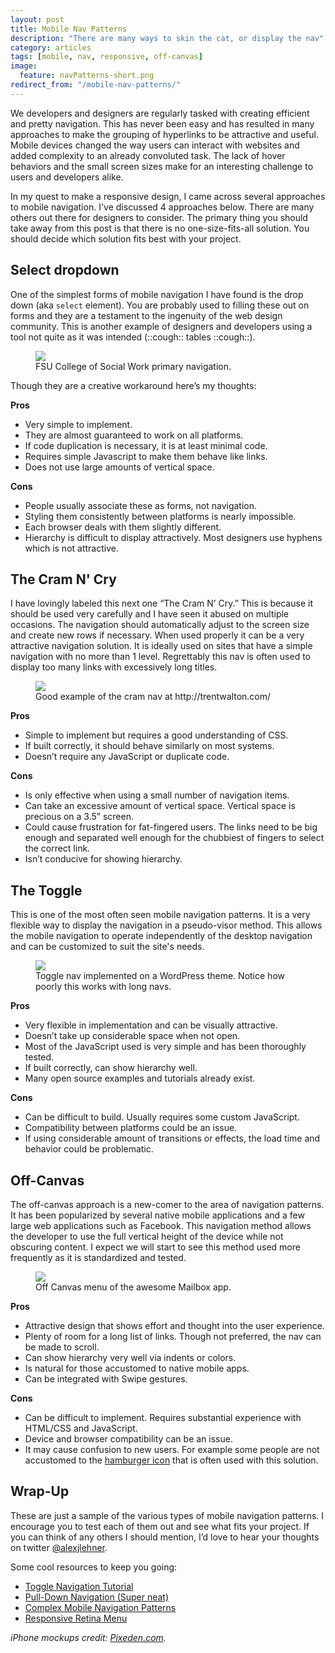 ```yaml
---
layout: post
title: Mobile Nav Patterns
description: "There are many ways to skin the cat, or display the nav"
category: articles
tags: [mobile, nav, responsive, off-canvas]
image:
  feature: navPatterns-short.png
redirect_from: "/mobile-nav-patterns/"
---
```

We developers and designers are regularly tasked with creating efficient and pretty navigation. This has never been easy and has resulted in many approaches to make the grouping of hyperlinks to be attractive and useful. Mobile devices changed the way users can interact with websites and added complexity to an already convoluted task. The lack of hover behaviors and the small screen sizes make for an interesting challenge to users and developers alike.

In my quest to make a responsive design, I came across several approaches to mobile navigation. I've discussed 4 approaches below. There are many others out there for designers to consider. The primary thing you should take away from this post is that there is no one-size-fits-all solution. You should decide which solution fits best with your project.

## Select dropdown

One of the simplest forms of mobile navigation I have found is the drop down (aka `select` element). You are probably used to filling these out on forms and they are a testament to the ingenuity of the web design community. This is another example of designers and developers using a tool not quite as it was intended (::cough:: tables ::cough::).

<figure>
	<a href="{{ site.url }}/images/navPatterns-select-big.png"><img src="{{ site.url }}/images/navPatterns-select-small.png"></a>
	<figcaption>FSU College of Social Work primary navigation.</figcaption>
</figure>

Though they are a creative workaround here’s my thoughts:

**Pros**

* Very simple to implement.
* They are almost guaranteed to work on all platforms.
* If code duplication is necessary, it is at least minimal code.
* Requires simple Javascript to make them behave like links.
* Does not use large amounts of vertical space.  

**Cons**

* People usually associate these as forms, not navigation.
* Styling them consistently between platforms is nearly impossible.
* Each browser deals with them slightly different.
* Hierarchy is difficult to display attractively. Most designers use hyphens which is not attractive.

## The Cram N' Cry

I have lovingly labeled this next one “The Cram N’ Cry.” This is because it should be used very carefully and I have seen it abused on multiple occasions. The navigation should automatically adjust to the screen size and create new rows if necessary. When used properly it can be a very attractive navigation solution. It is ideally used on sites that have a simple navigation with no more than 1 level. Regrettably this nav is often used to display too many links with excessively long titles.

<figure>
	<a href="{{ site.url }}/images/navPatterns-cram-big.png"><img src="{{ site.url }}/images/navPatterns-cram-small.png"></a>
	<figcaption>Good example of the cram nav at http://trentwalton.com/ </figcaption>
</figure>

**Pros**

* Simple to implement but requires a good understanding of CSS.
* If built correctly, it should behave similarly on most systems.
* Doesn’t require any JavaScript or duplicate code.

**Cons**

* Is only effective when using a small number of navigation items.
* Can take an excessive amount of vertical space. Vertical space is precious on a 3.5” screen.
* Could cause frustration for fat-fingered users. The links need to be big enough and separated well enough for the chubbiest of fingers to select the correct link.
* Isn’t conducive for showing hierarchy.

## The Toggle

This is one of the most often seen mobile navigation patterns. It is a very flexible way to display the navigation in a pseudo-visor method. This allows the mobile navigation to operate independently of the desktop navigation and can be customized to suit the site's needs.

<figure>
	<a href="{{ site.url }}/images/navPatterns-toggle-big.png"><img src="{{ site.url }}/images/navPatterns-toggle-small.png"></a>
	<figcaption>Toggle nav implemented on a WordPress theme. Notice how poorly this works with long navs.</figcaption>
</figure>

**Pros**

* Very flexible in implementation and can be visually attractive.
* Doesn’t take up considerable space when not open.
* Most of the JavaScript used is very simple and has been thoroughly tested.
* If built correctly, can show hierarchy well.
* Many open source examples and tutorials already exist.


**Cons**

* Can be difficult to build. Usually requires some custom JavaScript.
* Compatibility between platforms could be an issue.
* If using considerable amount of transitions or effects, the load time and behavior could be problematic.

## Off-Canvas

The off-canvas approach is a new-comer to the area of navigation patterns. It has been popularized by several native mobile applications and a few large web applications such as Facebook. This navigation method allows the developer to use the full vertical height of the device while not obscuring content. I expect we will start to see this method used more frequently as it is standardized and tested.

<figure>
	<a href="{{ site.url }}/images/navPatterns-canvas-big.png"><img src="{{ site.url }}/images/navPatterns-canvas-small.png"></a>
	<figcaption>Off Canvas menu of the awesome Mailbox app.</figcaption>
</figure>

**Pros**

* Attractive design that shows effort and thought into the user experience.
* Plenty of room for a long list of links. Though not preferred, the nav can be made to scroll.
* Can show hierarchy very well via indents or colors.
* Is natural for those accustomed to native mobile apps.
* Can be integrated with Swipe gestures.

**Cons**

* Can be difficult to implement. Requires substantial experience with HTML/CSS and JavaScript.
* Device and browser compatibility can be an issue.
* It may cause confusion to new users. For example some people are not accustomed to the [hamburger icon](http://www.ericmobley.net/the-ambiguous-hamburger-icon-is-the-icon-mystery-meat-to-users/) that is often used with this solution.

## Wrap-Up

These are just a sample of the various types of mobile navigation patterns. I encourage you to test each of them out and see what fits your project. If you can think of any others I should mention, I’d love to hear your thoughts on twitter [@alexjlehner](https://twitter.com/AlexJLehner "Alex on Twitter").

Some cool resources to keep you going:

* [Toggle Navigation Tutorial](http://filamentgroup.com/lab/responsive_design_approach_for_navigation/ "Toggle Navigation Tutorial")
* [Pull-Down Navigation (Super neat)](http://inspectelement.com/tutorials/pull-down-for-navigation-a-responsive-solution/ "Pull-down navigation example")
* [Complex Mobile Navigation Patterns](http://bradfrostweb.com/blog/web/complex-navigation-patterns-for-responsive-design/ "Awesome further explanation of complex mobile navigation patters")
* [Responsive Retina Menu](http://tympanus.net/codrops/2013/05/08/responsive-retina-ready-menu/ "Awesome responsive menu by the great people at Codrops")

*iPhone mockups credit: [Pixeden.com](http://www.pixeden.com/psd-mock-up-templates/iphone-5c-flat-design-mockup).*

